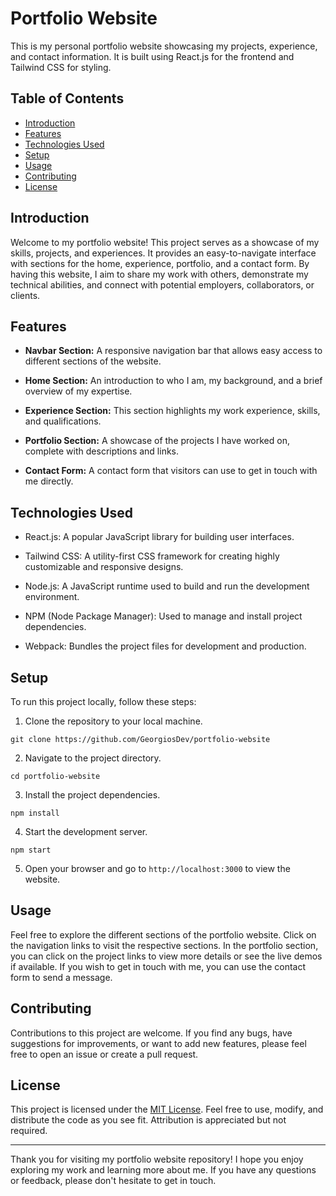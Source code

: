 # Portfolio Website

This is my personal portfolio website showcasing my projects, experience, and contact information. It is built using React.js for the frontend and Tailwind CSS for styling.

## Table of Contents
- [Introduction](#introduction)
- [Features](#features)
- [Technologies Used](#technologies-used)
- [Setup](#setup)
- [Usage](#usage)
- [Contributing](#contributing)
- [License](#license)

## Introduction
Welcome to my portfolio website! This project serves as a showcase of my skills, projects, and experiences. It provides an easy-to-navigate interface with sections for the home, experience, portfolio, and a contact form. By having this website, I aim to share my work with others, demonstrate my technical abilities, and connect with potential employers, collaborators, or clients.

## Features
- **Navbar Section:** A responsive navigation bar that allows easy access to different sections of the website.

- **Home Section:** An introduction to who I am, my background, and a brief overview of my expertise.

- **Experience Section:** This section highlights my work experience, skills, and qualifications.

- **Portfolio Section:** A showcase of the projects I have worked on, complete with descriptions and links.

- **Contact Form:** A contact form that visitors can use to get in touch with me directly.

## Technologies Used
- React.js: A popular JavaScript library for building user interfaces.

- Tailwind CSS: A utility-first CSS framework for creating highly customizable and responsive designs.

- Node.js: A JavaScript runtime used to build and run the development environment.

- NPM (Node Package Manager): Used to manage and install project dependencies.

- Webpack: Bundles the project files for development and production.

## Setup
To run this project locally, follow these steps:

1. Clone the repository to your local machine.

```
git clone https://github.com/GeorgiosDev/portfolio-website
```

2. Navigate to the project directory.

```
cd portfolio-website
```

3. Install the project dependencies.

```
npm install
```

4. Start the development server.

```
npm start
```

5. Open your browser and go to `http://localhost:3000` to view the website.

## Usage
Feel free to explore the different sections of the portfolio website. Click on the navigation links to visit the respective sections. In the portfolio section, you can click on the project links to view more details or see the live demos if available. If you wish to get in touch with me, you can use the contact form to send a message.

## Contributing
Contributions to this project are welcome. If you find any bugs, have suggestions for improvements, or want to add new features, please feel free to open an issue or create a pull request.

## License
This project is licensed under the [MIT License](LICENSE). Feel free to use, modify, and distribute the code as you see fit. Attribution is appreciated but not required.

---

Thank you for visiting my portfolio website repository! I hope you enjoy exploring my work and learning more about me. If you have any questions or feedback, please don't hesitate to get in touch.
